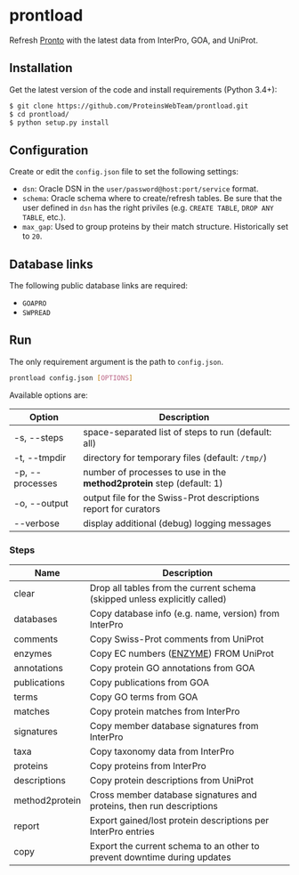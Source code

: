 # prontload

Refresh [Pronto](https://github.com/ProteinsWebTeam/pronto/) with the latest data from InterPro, GOA, and UniProt.

## Installation

Get the latest version of the code and install requirements (Python 3.4+):

```sh
$ git clone https://github.com/ProteinsWebTeam/prontload.git
$ cd prontload/
$ python setup.py install
```

## Configuration

Create or edit the `config.json` file to set the following settings:

* `dsn`: Oracle DSN in the `user/password@host:port/service` format.
* `schema`: Oracle schema where to create/refresh tables. Be sure that the user defined in `dsn` has the right priviles (e.g. `CREATE TABLE`, `DROP ANY TABLE`, etc.).
* `max_gap`: Used to group proteins by their match structure. Historically set to `20`.

## Database links

The following public database links are required:
- `GOAPRO`
- `SWPREAD`

## Run

The only requirement argument is the path to `config.json`.

```sh
prontload config.json [OPTIONS]
```

Available options are:

| Option          | Description                                                                    |
| ----------------|--------------------------------------------------------------------------------|
| -s, --steps     | space-separated list of steps to run (default: all)                            |
| -t, --tmpdir    | directory for temporary files (default: `/tmp/`)                               |
| -p, --processes | number of processes to use in the **method2protein** step (default: 1)         |
| -o, --output    | output file for the Swiss-Prot descriptions report for curators                |
| --verbose       | display additional (debug) logging messages                                    |

### Steps

| Name          | Description                                                                    |
| ------------- |--------------------------------------------------------------------------------|
| clear         | Drop all tables from the current schema (skipped unless explicitly called)     |
| databases     | Copy database info (e.g. name, version) from InterPro                          |
| comments      | Copy Swiss-Prot comments from UniProt                                          |
| enzymes       | Copy EC numbers ([ENZYME](https://enzyme.expasy.org/)) FROM UniProt            |
| annotations   | Copy protein GO annotations from GOA                                           |
| publications  | Copy publications from GOA                                                     |
| terms         | Copy GO terms from GOA                                                         |
| matches       | Copy protein matches from InterPro                                             |
| signatures    | Copy member database signatures from InterPro                                  |
| taxa          | Copy taxonomy data from InterPro                                               |
| proteins      | Copy proteins from InterPro                                                    |
| descriptions  | Copy protein descriptions from UniProt                                         |
| method2protein| Cross member database signatures and proteins, then run descriptions           |
| report        | Export gained/lost protein descriptions per InterPro entries                   |
| copy          | Export the current schema to an other to prevent downtime during updates       |
